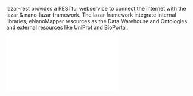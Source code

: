 lazar-rest provides a RESTful webservice to connect the internet with the lazar & nano-lazar framework.
The lazar framework integrate internal libraries, eNanoMapper resources as the Data Warehouse and Ontologies and external resources like UniProt and BioPortal.

![nano-lazar Swagger UI](./images/rest_integration.pdf "nano-lazar Swagger UI")
